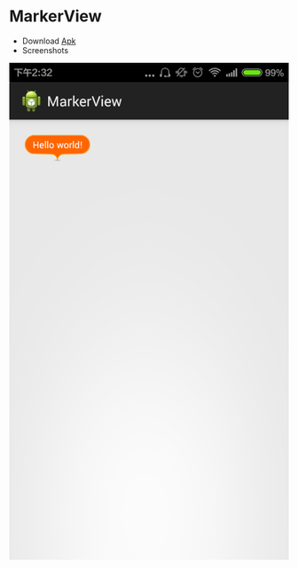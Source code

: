 # MarkerView

- Download [Apk](https://github.com/ubdc/MarkerView/blob/master/bin/MarkerView.apk?raw=true)
- Screenshots
    
![demo gif](./screenshot.png "Demo gif")

